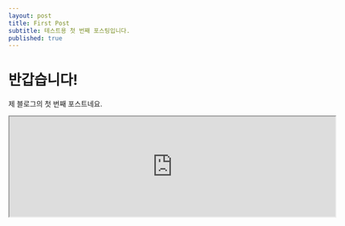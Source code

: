 ```yaml
---
layout: post
title: First Post
subtitle: 테스트용 첫 번째 포스팅입니다.
published: true
---
```


# 반갑습니다!

제 블로그의 첫 번째 포스트네요.
<iframe src="https://ghchart.rshah.org/219138/kimyangmin" width="650" height="200"></iframe>
